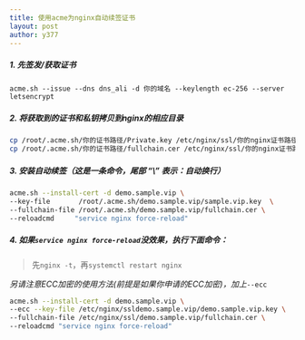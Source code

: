 ```yaml
---
title: 使用acme为nginx自动续签证书
layout: post
author: y377
---
```


##### 1. 先签发/获取证书

`acme.sh --issue --dns dns_ali -d 你的域名 --keylength ec-256 --server letsencrypt`

##### 2. 将获取到的证书和私钥拷贝到nginx的相应目录

```bash
cp /root/.acme.sh/你的证书路径/Private.key /etc/nginx/ssl/你的nginx证书路径/
cp /root/.acme.sh/你的证书路径/fullchain.cer /etc/nginx/ssl/你的nginx证书路径/
```

##### 3. 安装自动续签（这是一条命令，尾部 “\” 表示：自动换行）

```bash
acme.sh --install-cert -d demo.sample.vip \
--key-file       /root/.acme.sh/demo.sample.vip/sample.vip.key  \
--fullchain-file /root/.acme.sh/demo.sample.vip/fullchain.cer \
--reloadcmd     "service nginx force-reload"
```

##### 4. 如果`service nginx force-reload`没效果，执行下面命令：
  >  先`nginx -t`，再`systemctl restart nginx`

*另请注意ECC加密的使用方法(前提是如果你申请的ECC加密)，加上*`--ecc`

```bash
acme.sh --install-cert -d demo.sample.vip \
--ecc --key-file /etc/nginx/ssldemo.sample.vip/demo.sample.vip.key \
--fullchain-file /etc/nginx/ssl/demo.sample.vip/fullchain.cer \
--reloadcmd "service nginx force-reload"
```
